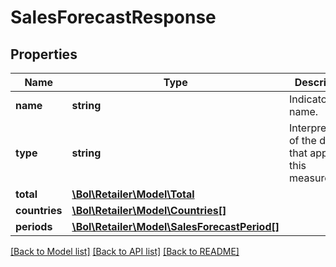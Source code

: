 # SalesForecastResponse

## Properties
Name | Type | Description | Notes
------------ | ------------- | ------------- | -------------
**name** | **string** | Indicator name. | 
**type** | **string** | Interpretation of the data that applies to this measurement. | 
**total** | [**\Bol\Retailer\Model\Total**](Total.md) |  | 
**countries** | [**\Bol\Retailer\Model\Countries[]**](Countries.md) |  | 
**periods** | [**\Bol\Retailer\Model\SalesForecastPeriod[]**](SalesForecastPeriod.md) |  | 

[[Back to Model list]](../README.md#documentation-for-models) [[Back to API list]](../README.md#documentation-for-api-endpoints) [[Back to README]](../README.md)


